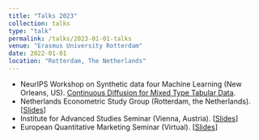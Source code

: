 ```yaml
---
title: "Talks 2023"
collection: talks
type: "talk"
permalink: /talks/2023-01-01-talks
venue: "Erasmus University Rotterdam"
date: 2022-01-01
location: "Rotterdam, The Netherlands"
---
```


* NeurIPS Workshop on Synthetic data four Machine Learning (New Orleans, US). [Continuous Diffusion for Mixed Type Tabular Data](https://openreview.net/forum?id=Rk5WoEETTU).
* Netherlands Econometric Study Group (Rotterdam, the Netherlands). [[Slides](url)]
* Institute for Advanced Studies Seminar (Vienna, Austria). [[Slides](url)]
* European Quantitative Marketing Seminar (Virtual). [[Slides](files/EQMS.pdf)]

